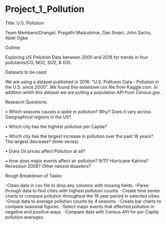 # Project_1_Pollution

Title: U.S. Pollution

Team Members(Orange): Pragathi Madushinie, Dan Smart, John Sachs, Abiel Ogbe

Outline: 

Exploring US Pollution Data between 2000 and 2016 for trends in four pollutants(CO, NO2, SO2, & O3).

Datasets to be used:

We are using a dataset published in 2016: "U.S. Polltuion Data - Pollution in the U.S. since 2000". We found this extensive csv file from Kaggle.com. In addition whith this dataset we are pulling a population API from Census.gov.

Research Questions:

•	Which seasons causes a spike in pollution? Why? Does it vary across Geographical regions in the US? 

•	Which city has the highest pollution per Capita?

•	Which city has the largest increase in pollution over the past 16 years? The largest decrease? (time-series)

•	Does Oil prices affect Pollution at all?

•	How does major events affect air pollution? 9/11? Hurricane Katrina? Recession 2008? Other natural disasters?

Rough Breakdown of Tasks:

-Clean data in csv file to drop any columns with missing fields.
-Parse through data to find cities with highest pollution counts.
-Create time series charts to compare pollution throughout the 16 year period in selected cities.
-Group data to average pollution counts by 4 seasons.
-Create bar charts to compare seasonal figures.
-Select major events that effected pollution in negative and positive ways.
-Compare data with Census API for per Capita pollution averages. 
